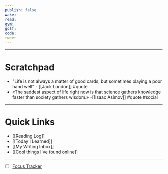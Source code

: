 ```yaml
---
publish: false
wake:
read:
gym:
golf:
code:
tweet
---
```

***
# Scratchpad
- "Life is not always a matter of good cards, but sometimes playing a poor hand well" - [[Jack London]] #quote 
- «The saddest aspect of life right now is that science gathers knowledge faster than society gathers wisdom.» -[[Isaac Asimov]] #quote #social 



---
# Quick Links
- [[Reading Log]]
- [[Today I Learned]]
- [[My Writing Inbox]]
- [[Cool things I've found online]]

***
- [ ] [Focus Tracker](https://docs.google.com/spreadsheets/d/18ZL9CSRxE2z7pTKcaPGe3749GMO9Ov2UjVsRMQqShBk/edit#gid=696776801)